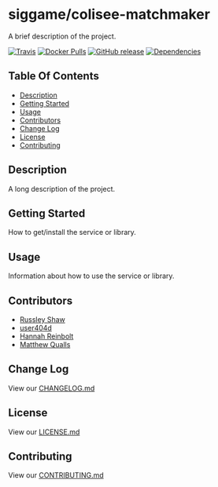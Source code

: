 # siggame/colisee-matchmaker

A brief description of the project.

[![Travis](https://img.shields.io/travis/siggame/colisee-matchmaker.svg?style=flat-square)](https://travis-ci.org/siggame/colisee-matchmaker)
[![Docker Pulls](https://img.shields.io/docker/pulls/colisee-matchmaker/registre.svg?style=flat-square)](https://hub.docker.com/r/siggame/colisee-matchmaker/)
[![GitHub release](https://img.shields.io/github/release/siggame/colisee-matchmaker.svg?style=flat-square)](https://github.com/siggame/colisee-matchmaker/releases)
[![Dependencies](https://img.shields.io/david/siggame/colisee-matchmaker.svg)](https://github.com/siggame/colisee-matchmaker)

## Table Of Contents
- [Description](#description)
- [Getting Started](#getting-started)
- [Usage](#usage)
- [Contributors](#contributors)
- [Change Log](#change-log)
- [License](#license)
- [Contributing](#contributing)

## Description

A long description of the project.

## Getting Started

How to get/install the service or library.

## Usage

Information about how to use the service or library.

## Contributors
- [Russley Shaw](https://github.com/russleyshaw)
- [user404d](https://github.com/user404d)
- [Hannah Reinbolt](https://github.com/LoneGalaxy)
- [Matthew Qualls](https://github.com/MatthewQualls)

## Change Log

View our [CHANGELOG.md](https://github.com/siggame/colisee-matchmaker/blob/master/CHANGELOG.md)

## License

View our [LICENSE.md](https://github.com/siggame/colisee/blob/master/LICENSE.md)

## Contributing

View our [CONTRIBUTING.md](https://github.com/siggame/colisee/blob/master/CONTRIBUTING.md)